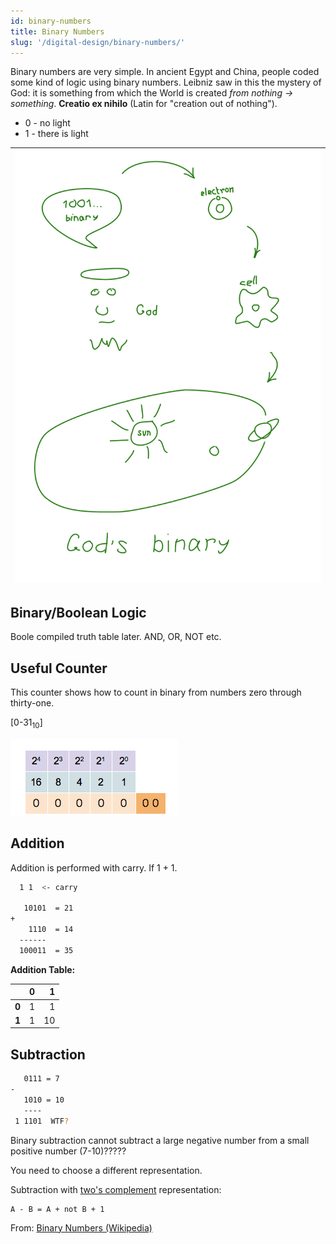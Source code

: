 ```yaml
---
id: binary-numbers
title: Binary Numbers
slug: '/digital-design/binary-numbers/'
---
```


Binary numbers are very simple. In ancient Egypt and China, people coded some kind of logic using binary numbers. Leibniz saw in this the mystery of God: it is something from which the World is created *from nothing -> something*. **Creatio ex nihilo** (Latin for "creation out of nothing"). 

- 0 - no light
- 1 - there is light

|[![God's binary](gods-binary.svg)](gods-binary.svg)|
|-|

## Binary/Boolean Logic

Boole compiled truth table later. AND, OR, NOT etc. 

## Useful Counter

This counter shows how to count in binary from numbers zero through thirty-one.

[0-31<sub>10</sub>]

![Binary Numbers](binary-counter.gif)

## Addition

Addition is performed with carry. If 1 + 1.

```sh
  1 1  <- carry

   10101  = 21
+
    1110  = 14
  ------
  100011  = 35
```
**Addition Table:**  

||**0**|**1**
-|-:|-:
|**0**|1|1
|**1**|1|10

## Subtraction

```sh
   0111 = 7
-
   1010 = 10
   ----
 1 1101  WTF?
```

Binary subtraction cannot subtract a large negative number from a small positive number (7-10)?????

You need to choose a different representation. 

Subtraction with [two's complement](twos-complement) representation:

```
A - B = A + not B + 1 
```

From: [Binary Numbers (Wikipedia)](https://en.wikipedia.org/wiki/Binary_number)